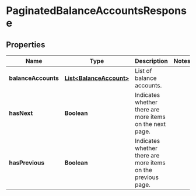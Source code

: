 

# PaginatedBalanceAccountsResponse


## Properties

| Name | Type | Description | Notes |
|------------ | ------------- | ------------- | -------------|
|**balanceAccounts** | [**List&lt;BalanceAccount&gt;**](BalanceAccount.md) | List of balance accounts. |  |
|**hasNext** | **Boolean** | Indicates whether there are more items on the next page. |  |
|**hasPrevious** | **Boolean** | Indicates whether there are more items on the previous page. |  |



